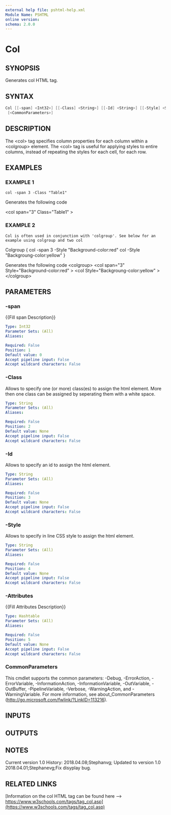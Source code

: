 ```yaml
---
external help file: pshtml-help.xml
Module Name: PSHTML
online version:
schema: 2.0.0
---
```


# Col

## SYNOPSIS
Generates col HTML tag.

## SYNTAX

``` powershell
Col [[-span] <Int32>] [[-Class] <String>] [[-Id] <String>] [[-Style] <String>] [[-Attributes] <Hashtable>]
 [<CommonParameters>]
```

## DESCRIPTION
The \<col\> tag specifies column properties for each column within a \<colgroup\> element.
The \<col\> tag is useful for applying styles to entire columns, instead of repeating the styles for each cell, for each row.

## EXAMPLES

### EXAMPLE 1
```
col -span 3 -Class "Table1"
```

Generates the following code

\<col span="3" Class="Table1"  \>

### EXAMPLE 2
```
Col is often used in conjunction with 'colgroup'. See below for an example using colgroup and two col
```

Colgroup {
    col -span 3 -Style "Background-color:red"
    col -Style "Backgroung-color:yellow"
}

Generates the following code
\<colgroup\>
    \<col span="3" Style="Background-color:red"  \>
    \<col Style="Backgroung-color:yellow"  \>
\</colgroup\>

## PARAMETERS

### -span
{{Fill span Description}}

```yaml
Type: Int32
Parameter Sets: (All)
Aliases:

Required: False
Position: 1
Default value: 0
Accept pipeline input: False
Accept wildcard characters: False
```

### -Class
Allows to specify one (or more) class(es) to assign the html element.
More then one class can be assigned by seperating them with a white space.

```yaml
Type: String
Parameter Sets: (All)
Aliases:

Required: False
Position: 2
Default value: None
Accept pipeline input: False
Accept wildcard characters: False
```

### -Id
Allows to specify an id to assign the html element.

```yaml
Type: String
Parameter Sets: (All)
Aliases:

Required: False
Position: 3
Default value: None
Accept pipeline input: False
Accept wildcard characters: False
```

### -Style
Allows to specify in line CSS style to assign the html element.

```yaml
Type: String
Parameter Sets: (All)
Aliases:

Required: False
Position: 4
Default value: None
Accept pipeline input: False
Accept wildcard characters: False
```

### -Attributes
{{Fill Attributes Description}}

```yaml
Type: Hashtable
Parameter Sets: (All)
Aliases:

Required: False
Position: 5
Default value: None
Accept pipeline input: False
Accept wildcard characters: False
```

### CommonParameters
This cmdlet supports the common parameters: -Debug, -ErrorAction, -ErrorVariable, -InformationAction, -InformationVariable, -OutVariable, -OutBuffer, -PipelineVariable, -Verbose, -WarningAction, and -WarningVariable.
For more information, see about_CommonParameters (http://go.microsoft.com/fwlink/?LinkID=113216).

## INPUTS

## OUTPUTS

## NOTES
Current version 1.0
History:
    2018.04.08;Stephanvg; Updated to version 1.0
    2018.04.01;Stephanevg;Fix disyplay bug.

## RELATED LINKS

[Information on the col HTML tag can be found here --> https://www.w3schools.com/tags/tag_col.asp](https://www.w3schools.com/tags/tag_col.asp)